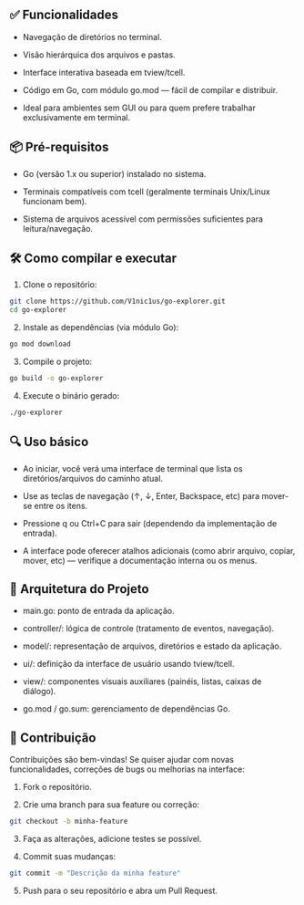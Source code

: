 ## ✅ Funcionalidades

- Navegação de diretórios no terminal.

- Visão hierárquica dos arquivos e pastas.

- Interface interativa baseada em tview/tcell.

- Código em Go, com módulo go.mod — fácil de compilar e distribuir.

- Ideal para ambientes sem GUI ou para quem prefere trabalhar exclusivamente em terminal.

## 📦 Pré-requisitos

- Go (versão 1.x ou superior) instalado no sistema.

- Terminais compatíveis com tcell (geralmente terminais Unix/Linux funcionam bem).

- Sistema de arquivos acessível com permissões suficientes para leitura/navegação.

## 🛠️ Como compilar e executar

1. Clone o repositório:

```bash
git clone https://github.com/V1nic1us/go-explorer.git
cd go-explorer
```

2. Instale as dependências (via módulo Go):

```bash
go mod download
```

3. Compile o projeto:

```bash
go build -o go-explorer
```

4. Execute o binário gerado:

```bash
./go-explorer
```


## 🔍 Uso básico

- Ao iniciar, você verá uma interface de terminal que lista os diretórios/arquivos do caminho atual.

- Use as teclas de navegação (↑, ↓, Enter, Backspace, etc) para mover-se entre os itens.

- Pressione q ou Ctrl+C para sair (dependendo da implementação de entrada).

- A interface pode oferecer atalhos adicionais (como abrir arquivo, copiar, mover, etc) — verifique a documentação interna ou os menus.

## 🧱 Arquitetura do Projeto

- main.go: ponto de entrada da aplicação.

- controller/: lógica de controle (tratamento de eventos, navegação).

- model/: representação de arquivos, diretórios e estado da aplicação.

- ui/: definição da interface de usuário usando tview/tcell.

- view/: componentes visuais auxiliares (painéis, listas, caixas de diálogo).

- go.mod / go.sum: gerenciamento de dependências Go.

## 🤝 Contribuição

Contribuições são bem-vindas! Se quiser ajudar com novas funcionalidades, correções de bugs ou melhorias na interface:

1. Fork o repositório.

2. Crie uma branch para sua feature ou correção:

```bash
git checkout -b minha-feature
```

3. Faça as alterações, adicione testes se possível.

4. Commit suas mudanças:

```bash
git commit -m "Descrição da minha feature"
```

5. Push para o seu repositório e abra um Pull Request.